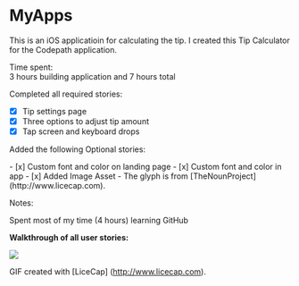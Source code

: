 # MyApps

This is an iOS applicatioin for calculating the tip. 
I created this Tip Calculator for the Codepath application.

Time spent:  
3 hours building application and 7 hours total

<p>Completed all required stories:</p>

- [x] Tip settings page
- [x] Three options to adjust tip amount
- [x] Tap screen and keyboard drops

<p>Added the following Optional stories:</p>
- [x] Custom font and color on landing page
- [x] Custom font and color in app
- [x] Added Image Asset - The glyph is from [TheNounProject](http://www.licecap.com).

<p>Notes:</p>
Spent most of my time (4 hours) learning GitHub

**Walkthrough of all user stories:**

<img src="https://cloud.githubusercontent.com/assets/11452076/6766695/10e25074-cfce-11e4-929f-f5ba52b2f0dd.gif"/>

GIF created with [LiceCap] (http://www.licecap.com). 

